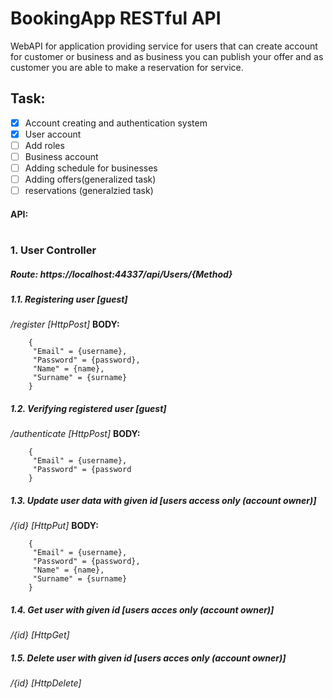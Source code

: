 # BookingApp RESTful API
WebAPI  for application providing service for users that can create account for customer or business and as business you can publish your offer and as customer you are able to make a reservation for service. 

##  Task:
- [x] Account creating and authentication system
- [x] User account
- [ ] Add roles
- [ ] Business account
- [ ] Adding schedule for businesses
- [ ] Adding offers(generalized task)
- [ ] reservations (generalzied task)

#### API:
#
### 1. User Controller
##### **Route**: https://localhost:44337/api/Users/{Method}

##### 1.1. Registering user [guest]
*/register [HttpPost]*
**BODY:**
```
	{
	 "Email" = {username},
	 "Password" = {password},
	 "Name" = {name},
	 "Surname" = {surname}
	}
```

##### 1.2. Verifying registered user [guest]
*/authenticate [HttpPost]*
**BODY:**
```
	{
	 "Email" = {username},
	 "Password" = {password
	}
```

##### 1.3. Update user data with given id [users access only (account owner)]
*/{id} [HttpPut]*
**BODY:**
```	
	{
	 "Email" = {username},
	 "Password" = {password},
	 "Name" = {name},
	 "Surname" = {surname}
	}	
```

##### 1.4. Get user with given id [users acces only (account owner)]
*/{id} [HttpGet]*

##### 1.5. Delete user with given id [users acces only (account owner)]
*/{id} [HttpDelete]*

